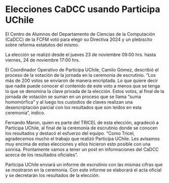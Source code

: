 # Elecciones CaDCC usando Participa UChile

El Centro de Alumnos del Departamento de Ciencias de la Computación (CaDCC) de la FCFM votó para elegir su Directiva 2024 y un plebiscito sobre reforma estatutos del mismo.

La elección se realizó  desde el jueves 23 de noviembre 09:00 hrs. hasta viernes, 24 de noviembre 17:00 hrs.

El Coordinador Operativo de Participa UChile, Camilo Gómez, describió el proceso de la votación de la jornada en la ceremonia de escrutinio.  “Los más de 200 votos se enviaron de manera encriptada. Lo que quiere decir que nadie puede conocer el contenido de este voto a menos que se tenga lo que se denomina la clave privada de la elección. Estos votos, al final de la jornada de votación se suman en un proceso que se llama “suma homomórfica” y al luego los custodios de claves realizan una desencriptación parcial con los resultados que son leídos en esta ceremonia”, indico.  

Fernando Maron, quien es parte del TRICEL de esta elección, agradeció a Participa UChile, al final de la ceremonia de escrutinio donde se conocen los resultados y destacó el esfuerzo del equipo. “Como Tricel, agradecemos mucho el trabajo que realizó Participa UChile. Les avisamos muy encima de estas elecciones y ellos hicieron esto posible con una sonrisa. Prontamente vamos a tener un post en informaciones del CaDCC acerca de los resultados oficiales”.

Participa UChile enviará un informe de escrutinio con las mismas cifras que se mostraron en la ceremonia. Con este informe se elaborará el acta oficial y se decretarán los resultados de la elección.
